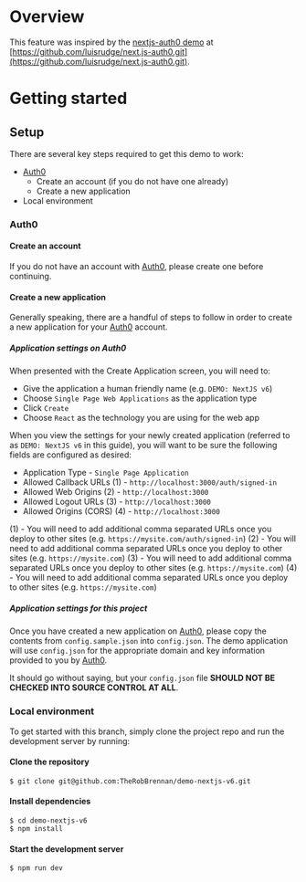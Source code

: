 # Overview
This feature was inspired by the [nextjs-auth0 demo](https://github.com/luisrudge/next.js-auth0.git) at [https://github.com/luisrudge/next.js-auth0.git](https://github.com/luisrudge/next.js-auth0.git).

# Getting started
## Setup
There are several key steps required to get this demo to work:
+ [Auth0](https://auth0.com)
  - Create an account (if you do not have one already)
  - Create a new application
+ Local environment

### Auth0
#### Create an account
If you do not have an account with [Auth0](https://auth0.com), please create one before continuing.

#### Create a new application
Generally speaking, there are a handful of steps to follow in order to create a new application for your [Auth0](https://auth0.com) account.

##### Application settings on Auth0
When presented with the Create Application screen, you will need to:
+ Give the application a human friendly name (e.g. `DEMO: NextJS v6`)
+ Choose `Single Page Web Applications` as the application type
+ Click `Create`
+ Choose `React` as the technology you are using for the web app

When you view the settings for your newly created application (referred to as `DEMO: NextJS v6` in this guide), you will want to be sure the following fields are configured as desired:
+ Application Type - `Single Page Application`
+ Allowed Callback URLs (1) - `http://localhost:3000/auth/signed-in`
+ Allowed Web Origins (2) - `http://localhost:3000`
+ Allowed Logout URLs (3) - `http://localhost:3000`
+ Allowed Origins (CORS) (4) - `http://localhost:3000`

(1) - You will need to add additional comma separated URLs once you deploy to other sites (e.g. `https://mysite.com/auth/signed-in`)
(2) - You will need to add additional comma separated URLs once you deploy to other sites (e.g. `https://mysite.com`)
(3) - You will need to add additional comma separated URLs once you deploy to other sites (e.g. `https://mysite.com`)
(4) - You will need to add additional comma separated URLs once you deploy to other sites (e.g. `https://mysite.com`)

##### Application settings for this project
Once you have created a new application on [Auth0](https://auth0.com), please copy the contents from `config.sample.json` into `config.json`. The demo application will use `config.json` for the appropriate domain and key information provided to you by [Auth0](https://auth0.com).

It should go without saying, but your `config.json` file **SHOULD NOT BE CHECKED INTO SOURCE CONTROL AT ALL**.

### Local environment
To get started with this branch, simply clone the project repo and run the development server by running:

#### Clone the repository
    $ git clone git@github.com:TheRobBrennan/demo-nextjs-v6.git

#### Install dependencies
    $ cd demo-nextjs-v6
    $ npm install

#### Start the development server
    $ npm run dev
